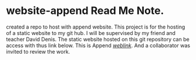 # website-append Read Me Note.
created a repo to host with append website.
This project is for the hosting of a static website to my git hub.
I will be supervised by my friend and teacher David Denis.
The static website hosted on this git repository can be access with thus link below.
This is Append *[weblink](https://ogbu101.github.io)*.
And a collaborator was invited to review the work.

